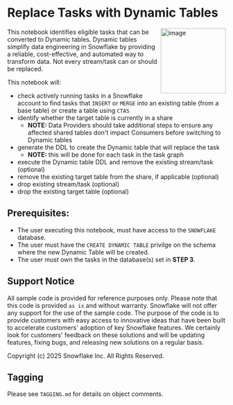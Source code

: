 # Replace Tasks with Dynamic Tables

<a href="https://emerging-solutions-toolbox.streamlit.app/">
    <img src="https://github.com/user-attachments/assets/aa206d11-1d86-4f32-8a6d-49fe9715b098" alt="image" width="150" align="right";">
</a>

This notebook identifies eligible tasks that can be converted to Dynamic tables.  Dynamic tables simplify data engineering in Snowflake by providing a reliable, cost-effective, and automated way to transform data. Not every stream/task can or should be replaced.

This notebook will:
- check actively running tasks in a Snowflake account to find tasks that `INSERT` or `MERGE` into an existing table (from a base table) or create a table using `CTAS`
- identify whether the target table is currently in a share
    - **NOTE:** Data Providers should take additional steps to ensure any affected shared tables don't impact Consumers before switching to Dynamic tables
- generate the DDL to create the Dynamic table that will replace the task
    - **NOTE:** this will be done for each task in the task graph
- execute the Dynamic table DDL and remove the existing stream/task (optional)
- remove the existing target table from the share, if applicable (optional)
- drop existing stream/task (optional)
- drop the existing target table (optional)

## Prerequisites:

- The user executing this notebook, must have access to the `SNOWFLAKE` database.
- The user must have the `CREATE DYNAMIC TABLE` privilge on the schema where the new Dynamic Table will be created.
- The user must own the tasks in the database(s) set in **STEP 3**.

## Support Notice

All sample code is provided for reference purposes only. Please note that this code is
provided `as is` and without warranty. Snowflake will not offer any support for the use
of the sample code. The purpose of the code is to provide customers with easy access to
innovative ideas that have been built to accelerate customers' adoption of key
Snowflake features. We certainly look for customers' feedback on these solutions and
will be updating features, fixing bugs, and releasing new solutions on a regular basis.

Copyright (c) 2025 Snowflake Inc. All Rights Reserved.

## Tagging

Please see `TAGGING.md` for details on object comments.
